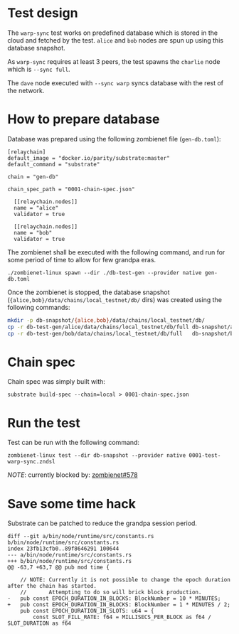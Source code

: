 # Test design
The `warp-sync` test works on predefined database which is stored in the cloud and
fetched by the test. `alice` and `bob` nodes are spun up using this database snapshot.

As `warp-sync` requires at least 3 peers, the test spawns the `charlie` node which is `--sync full`.

The `dave` node executed with `--sync warp` syncs database with the rest of the network.


# How to prepare database
Database was prepared using the following zombienet file (`gen-db.toml`):
```
[relaychain]
default_image = "docker.io/parity/substrate:master"
default_command = "substrate"

chain = "gen-db"

chain_spec_path = "0001-chain-spec.json"

  [[relaychain.nodes]]
  name = "alice"
  validator = true

  [[relaychain.nodes]]
  name = "bob"
  validator = true
```

The zombienet shall be executed with the following command, and run for some period of time to allow for few grandpa eras.
```
./zombienet-linux spawn --dir ./db-test-gen --provider native gen-db.toml
```

Once the zombienet is stopped, the database snapshot
(`{alice,bob}/data/chains/local_testnet/db/` dirs) was created using the following
commands:
```bash
mkdir -p db-snapshot/{alice,bob}/data/chains/local_testnet/db/  
cp -r db-test-gen/alice/data/chains/local_testnet/db/full db-snapshot/alice/data/chains/local_testnet/db/  
cp -r db-test-gen/bob/data/chains/local_testnet/db/full   db-snapshot/bob/data/chains/local_testnet/db/

```

# Chain spec
Chain spec was simply built with:
```
substrate build-spec --chain=local > 0001-chain-spec.json
```

# Run the test
Test can be run with the following command:
```
zombienet-linux test --dir db-snapshot --provider native 0001-test-warp-sync.zndsl
```

*NOTE*: currently blocked by: [zombienet#578](https://github.com/paritytech/zombienet/issues/578)


# Save some time hack
Substrate can be patched to reduce the grandpa session period.
```
diff --git a/bin/node/runtime/src/constants.rs b/bin/node/runtime/src/constants.rs
index 23fb13cfb0..89f8646291 100644
--- a/bin/node/runtime/src/constants.rs
+++ b/bin/node/runtime/src/constants.rs
@@ -63,7 +63,7 @@ pub mod time {
 
    // NOTE: Currently it is not possible to change the epoch duration after the chain has started.
    //       Attempting to do so will brick block production.
-   pub const EPOCH_DURATION_IN_BLOCKS: BlockNumber = 10 * MINUTES;
+   pub const EPOCH_DURATION_IN_BLOCKS: BlockNumber = 1 * MINUTES / 2;
    pub const EPOCH_DURATION_IN_SLOTS: u64 = {
        const SLOT_FILL_RATE: f64 = MILLISECS_PER_BLOCK as f64 / SLOT_DURATION as f64
```
